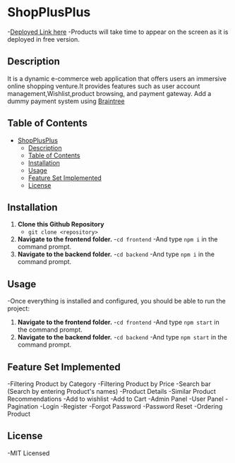 # ShopPlusPlus
 -[Deployed Link here](https://shop-plus.vercel.app/) 
 -Products will take time to appear on the screen as it is deployed in free version.
 
## Description
 It is a dynamic e-commerce web application that offers users an immersive online shopping venture.It provides features such as user account management,Wishlist,product browsing, and payment gateway.
Add a dummy payment system using [Braintree](https://www.braintreepayments.com/)


## Table of Contents

- [ShopPlusPlus](#shopplusplus)
  - [Description](#description)
  - [Table of Contents](#table-of-contents)
  - [Installation](#installation)
  - [Usage](#usage)
  - [Feature Set Implemented](#feature-set-implemented)
  - [License](#license)

## Installation

  1. **Clone this Github Repository**
     - `git clone <repository>`
  2. **Navigate to the frontend folder.**
     -`cd frontend`
     -And type `npm i` in the command prompt.
  3. **Navigate to the backend folder.**
     -`cd backend`
     -And type `npm i` in the command prompt.

## Usage

  -Once everything is installed and configured, you should be able to run the project:

   1. **Navigate to the frontend folder.**
     -`cd frontend`
     -And type `npm start` in the command prompt.
   2. **Navigate to the backend folder.**
     -`cd backend`
     -And type `npm start` in the command prompt.


## Feature Set Implemented

-Filtering Product by Category
-Filtering Product by Price
-Search bar (Search by entering Product's names)
-Product Details
-Similar Product Recommendations
-Add to wishlist
-Add to Cart
-Admin Panel
-User Panel
-Pagination
-Login
-Register
-Forgot Password
-Password Reset
-Ordering Product
 
## License

 -MIT Licensed
